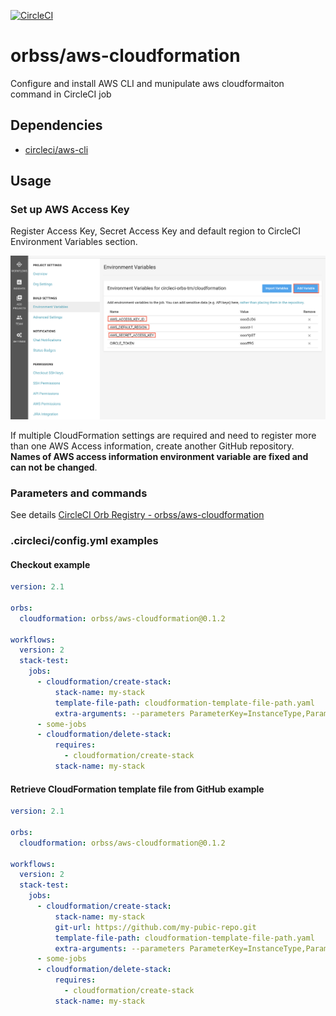 [![CircleCI](https://circleci.com/gh/circleci-orbs-tm/cloudformation.svg?style=svg)](https://circleci.com/gh/circleci-orbs-tm/cloudformation)

# orbss/aws-cloudformation

Configure and install AWS CLI and munipulate aws cloudformaiton command in CircleCI job

## Dependencies

* [circleci/aws-cli](https://circleci.com/orbs/registry/orb/circleci/aws-cli)

## Usage

### Set up AWS Access Key

Register Access Key, Secret Access Key and default region to CircleCI Environment Variables section.


![AWS Access Key Registration](/images/aws-access-keys.png)

If multiple CloudFormation settings are required and need to register more than one AWS Access information, create another GitHub repository. **Names of AWS access information environment variable are fixed and can not be changed**.

### Parameters and commands

See details [CircleCI Orb Registry - orbss/aws-cloudformation](https://circleci.com/orbs/registry/orb/orbss/aws-cloudformation)

### .circleci/config.yml examples

#### Checkout example

```yaml
version: 2.1

orbs:
  cloudformation: orbss/aws-cloudformation@0.1.2

workflows:
  version: 2
  stack-test:
    jobs:
      - cloudformation/create-stack:
          stack-name: my-stack
          template-file-path: cloudformation-template-file-path.yaml
          extra-arguments: --parameters ParameterKey=InstanceType,ParameterValue=t2.micro ParameterKey=KeyName,ParameterValue=circleci
      - some-jobs
      - cloudformation/delete-stack:
          requires:
            - cloudformation/create-stack
          stack-name: my-stack
```


#### Retrieve CloudFormation template file from GitHub example

```yaml
version: 2.1

orbs:
  cloudformation: orbss/aws-cloudformation@0.1.2

workflows:
  version: 2
  stack-test:
    jobs:
      - cloudformation/create-stack:
          stack-name: my-stack
          git-url: https://github.com/my-pubic-repo.git
          template-file-path: cloudformation-template-file-path.yaml
          extra-arguments: --parameters ParameterKey=InstanceType,ParameterValue=t2.micro ParameterKey=KeyName,ParameterValue=circleci
      - some-jobs
      - cloudformation/delete-stack:
          requires:
            - cloudformation/create-stack
          stack-name: my-stack
```
